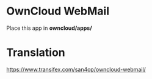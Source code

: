 # OwnCloud WebMail
Place this app in **owncloud/apps/**

# Translation
https://www.transifex.com/san4op/owncloud-webmail/
